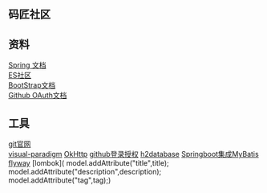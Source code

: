 ## 码匠社区

## 资料
[Spring 文档](https://spring.io/)  
[ES社区](https://elasticsearch.cn/)  
[BootStrap文档](https://www.bootcss.com/)  
[Github OAuth文档](https://developer.github.com/apps/building-github-apps/creating-a-github-app/)

## 工具
[git官网](https://git-scm.com/)  
[visual-paradigm](https://www.visual-paradigm.com/cn/)
[OkHttp](https://square.github.io/okhttp/)
[github登录授权](https://developer.github.com/apps/building-oauth-apps/authorizing-oauth-apps/N)
[h2database](http://www.h2database.com/html/quickstart.html)
[Springboot集成MyBatis](http://mybatis.org/spring-boot-starter/mybatis-spring-boot-autoconfigure/)
[flyway](https://flywaydb.org/)
[lombok](        model.addAttribute("title",title);
                 model.addAttribute("description",description);
                 model.addAttribute("tag",tag);)